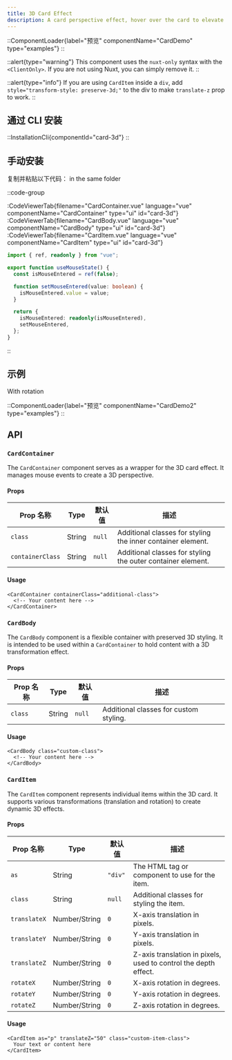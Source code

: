 ```yaml
---
title: 3D Card Effect
description: A card perspective effect, hover over the card to elevate card elements.
---
```


::ComponentLoader{label="预览" componentName="CardDemo" type="examples"}
::

::alert{type="warning"}
This component uses the `nuxt-only` syntax with the `<ClientOnly>`. If you are not using Nuxt, you can simply remove it.
::

::alert{type="info"}
If you are using `CardItem` inside a `div`, add `style="transform-style: preserve-3d;"` to the div to make `translate-z` prop to work.
::

## 通过 CLI 安装

::InstallationCli{componentId="card-3d"}
::

## 手动安装

复制并粘贴以下代码： in the same folder

::code-group

:CodeViewerTab{filename="CardContainer.vue" language="vue" componentName="CardContainer" type="ui" id="card-3d"}
:CodeViewerTab{filename="CardBody.vue" language="vue" componentName="CardBody" type="ui" id="card-3d"}
:CodeViewerTab{filename="CardItem.vue" language="vue" componentName="CardItem" type="ui" id="card-3d"}

```ts [useMouseState.ts]
import { ref, readonly } from "vue";

export function useMouseState() {
  const isMouseEntered = ref(false);

  function setMouseEntered(value: boolean) {
    isMouseEntered.value = value;
  }

  return {
    isMouseEntered: readonly(isMouseEntered),
    setMouseEntered,
  };
}
```

::

## 示例

With rotation

::ComponentLoader{label="预览" componentName="CardDemo2" type="examples"}
::

## API

### `CardContainer`

The `CardContainer` component serves as a wrapper for the 3D card effect. It manages mouse events to create a 3D perspective.

#### Props

| Prop 名称        | Type   | 默认值 | 描述                                                        |
| ---------------- | ------ | ------ | ----------------------------------------------------------- |
| `class`          | String | `null` | Additional classes for styling the inner container element. |
| `containerClass` | String | `null` | Additional classes for styling the outer container element. |

#### Usage

```vue [MyCardComponent.vue]
<CardContainer containerClass="additional-class">
  <!-- Your content here -->
</CardContainer>
```

### `CardBody`

The `CardBody` component is a flexible container with preserved 3D styling. It is intended to be used within a `CardContainer` to hold content with a 3D transformation effect.

#### Props

| Prop 名称 | Type   | 默认值 | 描述                                   |
| --------- | ------ | ------ | -------------------------------------- |
| `class`   | String | `null` | Additional classes for custom styling. |

#### Usage

```vue [MyCardComponent.vue]
<CardBody class="custom-class">
  <!-- Your content here -->
</CardBody>
```

### `CardItem`

The `CardItem` component represents individual items within the 3D card. It supports various transformations (translation and rotation) to create dynamic 3D effects.

#### Props

| Prop 名称    | Type          | 默认值  | 描述                                                            |
| ------------ | ------------- | ------- | --------------------------------------------------------------- |
| `as`         | String        | `"div"` | The HTML tag or component to use for the item.                  |
| `class`      | String        | `null`  | Additional classes for styling the item.                        |
| `translateX` | Number/String | `0`     | X-axis translation in pixels.                                   |
| `translateY` | Number/String | `0`     | Y-axis translation in pixels.                                   |
| `translateZ` | Number/String | `0`     | Z-axis translation in pixels, used to control the depth effect. |
| `rotateX`    | Number/String | `0`     | X-axis rotation in degrees.                                     |
| `rotateY`    | Number/String | `0`     | Y-axis rotation in degrees.                                     |
| `rotateZ`    | Number/String | `0`     | Z-axis rotation in degrees.                                     |

#### Usage

```vue [MyCardComponent.vue]
<CardItem as="p" translateZ="50" class="custom-item-class">
  Your text or content here
</CardItem>
```
